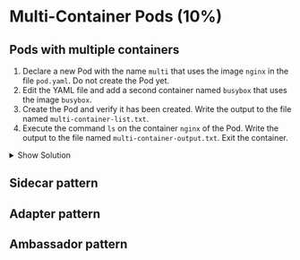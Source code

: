 # Multi-Container Pods (10%)

## Pods with multiple containers

1. Declare a new Pod with the name `multi` that uses the image `nginx` in the file `pod.yaml`. Do not create the Pod yet.
2. Edit the YAML file and add a second container named `busybox` that uses the image `busybox`.
3. Create the Pod and verify it has been created. Write the output to the file named `multi-container-list.txt`.
4. Execute the command `ls` on the container `nginx` of the Pod. Write the output to the file named `multi-container-output.txt`. Exit the container.

<details><summary>Show Solution</summary>
<p>

```bash
$ kubectl run multi --image=nginx --restart=Never -o yaml --dry-run > pod.yaml
$ kubectl create -f pod.yaml
$ kubectl get pods
$ kubectl exec multi --container=nginx -it -- ls
```

</p>
</details>

## Sidecar pattern

## Adapter pattern

## Ambassador pattern
